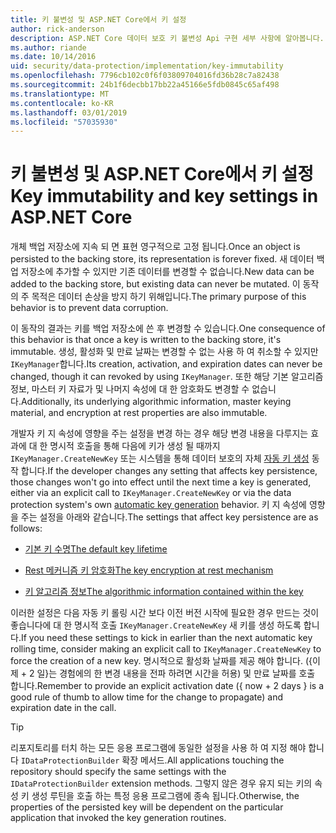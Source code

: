 ```yaml
---
title: 키 불변성 및 ASP.NET Core에서 키 설정
author: rick-anderson
description: ASP.NET Core 데이터 보호 키 불변성 Api 구현 세부 사항에 알아봅니다.
ms.author: riande
ms.date: 10/14/2016
uid: security/data-protection/implementation/key-immutability
ms.openlocfilehash: 7796cb102c0f6f03809704016fd36b28c7a82438
ms.sourcegitcommit: 24b1f6decbb17bb22a45166e5fdb0845c65af498
ms.translationtype: MT
ms.contentlocale: ko-KR
ms.lasthandoff: 03/01/2019
ms.locfileid: "57035930"
---
```

# <a name="key-immutability-and-key-settings-in-aspnet-core"></a><span data-ttu-id="41e09-103">키 불변성 및 ASP.NET Core에서 키 설정</span><span class="sxs-lookup"><span data-stu-id="41e09-103">Key immutability and key settings in ASP.NET Core</span></span>

<span data-ttu-id="41e09-104">개체 백업 저장소에 지속 되 면 표현 영구적으로 고정 됩니다.</span><span class="sxs-lookup"><span data-stu-id="41e09-104">Once an object is persisted to the backing store, its representation is forever fixed.</span></span> <span data-ttu-id="41e09-105">새 데이터 백업 저장소에 추가할 수 있지만 기존 데이터를 변경할 수 없습니다.</span><span class="sxs-lookup"><span data-stu-id="41e09-105">New data can be added to the backing store, but existing data can never be mutated.</span></span> <span data-ttu-id="41e09-106">이 동작의 주 목적은 데이터 손상을 방지 하기 위해입니다.</span><span class="sxs-lookup"><span data-stu-id="41e09-106">The primary purpose of this behavior is to prevent data corruption.</span></span>

<span data-ttu-id="41e09-107">이 동작의 결과는 키를 백업 저장소에 쓴 후 변경할 수 있습니다.</span><span class="sxs-lookup"><span data-stu-id="41e09-107">One consequence of this behavior is that once a key is written to the backing store, it's immutable.</span></span> <span data-ttu-id="41e09-108">생성, 활성화 및 만료 날짜는 변경할 수 없는 사용 하 여 취소할 수 있지만 `IKeyManager`합니다.</span><span class="sxs-lookup"><span data-stu-id="41e09-108">Its creation, activation, and expiration dates can never be changed, though it can revoked by using `IKeyManager`.</span></span> <span data-ttu-id="41e09-109">또한 해당 기본 알고리즘 정보, 마스터 키 자료가 및 나머지 속성에 대 한 암호화도 변경할 수 없습니다.</span><span class="sxs-lookup"><span data-stu-id="41e09-109">Additionally, its underlying algorithmic information, master keying material, and encryption at rest properties are also immutable.</span></span>

<span data-ttu-id="41e09-110">개발자 키 지 속성에 영향을 주는 설정을 변경 하는 경우 해당 변경 내용을 다루지는 효과에 대 한 명시적 호출을 통해 다음에 키가 생성 될 때까지 `IKeyManager.CreateNewKey` 또는 시스템을 통해 데이터 보호의 자체 [자동 키 생성](xref:security/data-protection/implementation/key-management#data-protection-implementation-key-management) 동작 합니다.</span><span class="sxs-lookup"><span data-stu-id="41e09-110">If the developer changes any setting that affects key persistence, those changes won't go into effect until the next time a key is generated, either via an explicit call to `IKeyManager.CreateNewKey` or via the data protection system's own [automatic key generation](xref:security/data-protection/implementation/key-management#data-protection-implementation-key-management) behavior.</span></span> <span data-ttu-id="41e09-111">키 지 속성에 영향을 주는 설정을 아래와 같습니다.</span><span class="sxs-lookup"><span data-stu-id="41e09-111">The settings that affect key persistence are as follows:</span></span>

* [<span data-ttu-id="41e09-112">기본 키 수명</span><span class="sxs-lookup"><span data-stu-id="41e09-112">The default key lifetime</span></span>](xref:security/data-protection/implementation/key-management#data-protection-implementation-key-management)

* [<span data-ttu-id="41e09-113">Rest 메커니즘 키 암호화</span><span class="sxs-lookup"><span data-stu-id="41e09-113">The key encryption at rest mechanism</span></span>](xref:security/data-protection/implementation/key-encryption-at-rest)

* [<span data-ttu-id="41e09-114">키 알고리즘 정보</span><span class="sxs-lookup"><span data-stu-id="41e09-114">The algorithmic information contained within the key</span></span>](xref:security/data-protection/configuration/overview#changing-algorithms-with-usecryptographicalgorithms)

<span data-ttu-id="41e09-115">이러한 설정은 다음 자동 키 롤링 시간 보다 이전 버전 시작에 필요한 경우 만드는 것이 좋습니다에 대 한 명시적 호출 `IKeyManager.CreateNewKey` 새 키를 생성 하도록 합니다.</span><span class="sxs-lookup"><span data-stu-id="41e09-115">If you need these settings to kick in earlier than the next automatic key rolling time, consider making an explicit call to `IKeyManager.CreateNewKey` to force the creation of a new key.</span></span> <span data-ttu-id="41e09-116">명시적으로 활성화 날짜를 제공 해야 합니다. ({이제 + 2 일}는 경험에의 한 변경 내용을 전파 하려면 시간을 허용) 및 만료 날짜를 호출 합니다.</span><span class="sxs-lookup"><span data-stu-id="41e09-116">Remember to provide an explicit activation date ({ now + 2 days } is a good rule of thumb to allow time for the change to propagate) and expiration date in the call.</span></span>

>[!TIP]
> <span data-ttu-id="41e09-117">리포지토리를 터치 하는 모든 응용 프로그램에 동일한 설정을 사용 하 여 지정 해야 합니다 `IDataProtectionBuilder` 확장 메서드.</span><span class="sxs-lookup"><span data-stu-id="41e09-117">All applications touching the repository should specify the same settings with the `IDataProtectionBuilder` extension methods.</span></span> <span data-ttu-id="41e09-118">그렇지 않은 경우 유지 되는 키의 속성 키 생성 루틴을 호출 하는 특정 응용 프로그램에 종속 됩니다.</span><span class="sxs-lookup"><span data-stu-id="41e09-118">Otherwise, the properties of the persisted key will be dependent on the particular application that invoked the key generation routines.</span></span>
